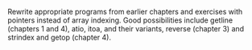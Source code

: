 Rewrite appropriate programs from earlier chapters and exercises with pointers instead of array indexing. Good possibilities include getline (chapters 1 and 4), atio, itoa, and their variants, reverse (chapter 3) and strindex and getop (chapter 4).